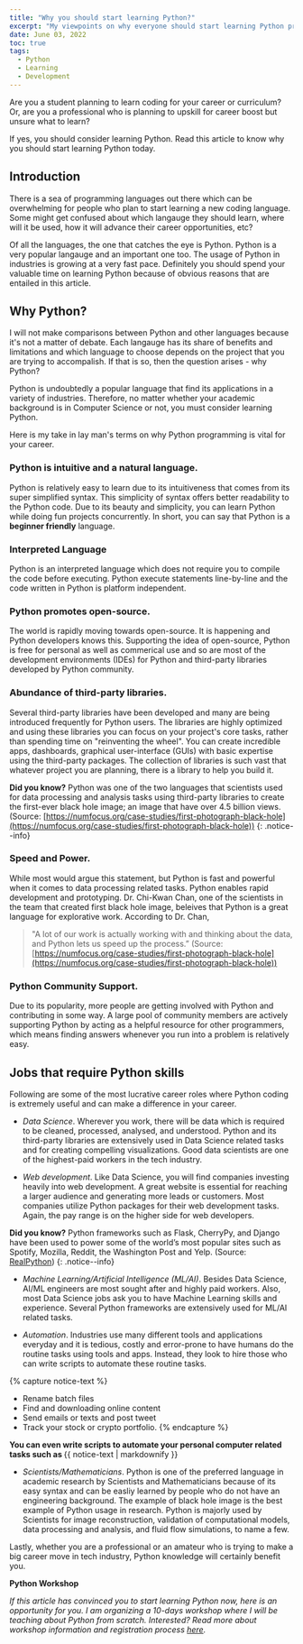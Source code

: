```yaml
---
title: "Why you should start learning Python?"
excerpt: "My viewpoints on why everyone should start learning Python programming now."
date: June 03, 2022
toc: true
tags:
  - Python
  - Learning
  - Development
---
```


Are you a student planning to learn coding for your career or curriculum? Or, are you a professional who is planning to upskill for career boost but unsure what to learn?

If yes, you should consider learning Python. Read this article to know why you should start learning Python today.

## Introduction

There is a sea of programming languages out there which can be overwhelming for people who plan to start learning a new coding language. Some might get confused about which langauge they should learn, where will it be used, how it will advance their career opportunities, etc?

Of all the languages, the one that catches the eye is Python. Python is a very popular langauge and an important one too. The usage of Python in industries is growing at a very fast pace. Definitely you should spend your valuable time on learning Python because of obvious reasons that are entailed in this article. 

## Why Python?

I will not make comparisons between Python and other languages because it's not a matter of debate. Each langauge has its share of benefits and limitations and which language to choose depends on the project that you are trying to accompalish. If that is so, then the question arises - why Python?

Python is undoubtedly a popular language that find its applications in a variety of industries. Therefore, no matter whether your academic background is in Computer Science or not, you must consider learning Python. 

Here is my take in lay man's terms on why Python programming is vital for your career.

### Python is intuitive and a natural language.

Python is relatively easy to learn due to its intuitiveness that comes from its super simplified syntax. This simplicity of syntax offers better readability to the Python code. Due to its beauty and simplicity, you can learn Python while doing fun projects concurrently. In short, you can say that Python is a **beginner friendly** language.  

### Interpreted Language

Python is an interpreted language which does not require you to compile the code before executing. Python execute statements line-by-line and the code written in Python is platform independent.  

### Python promotes open-source.

 The world is rapidly moving towards open-source. It is happening and Python developers knows this. Supporting the idea of open-source, Python is free for personal as well as commerical use and so are most of the development environments (IDEs) for Python and third-party libraries developed by Python community.

### Abundance of third-party libraries.

Several third-party libraries have been developed and many are being introduced frequently for Python users. The libraries are highly optimized and using these libraries you can focus on your project's core tasks, rather than spending time on "reinventing the wheel". You can create incredible apps, dashboards, graphical user-interface (GUIs) with basic expertise using the third-party packages. The collection of libraries is such vast that whatever project you are planning, there is a library to help you build it.

**Did you know?** Python was one of the two languages that scientists used for data processing and analysis tasks using third-party libraries to create the first-ever black hole image; an image that have over 4.5 billion views. (Source: [https://numfocus.org/case-studies/first-photograph-black-hole](https://numfocus.org/case-studies/first-photograph-black-hole))
{: .notice--info}

### Speed and Power.

While most would argue this statement, but Python is fast and powerful when it comes to data processing related tasks. Python enables rapid development and prototyping. Dr. Chi-Kwan Chan, one of the scientists in the team that created first black hole image, beleives that Python is a great language for explorative work. According to Dr. Chan,
> "A lot of our work is actually working with and thinking about the data, and Python lets us speed up the process.”  (Source: [https://numfocus.org/case-studies/first-photograph-black-hole](https://numfocus.org/case-studies/first-photograph-black-hole))  

### Python Community Support.

Due to its popularity, more people are getting involved with Python and contributing in some way. A large pool of community members are actively supporting Python by acting as a helpful resource for other programmers, which means finding answers whenever you run into a problem is relatively easy.

## Jobs that require Python skills

Following are some of the most lucrative career roles where Python coding is extremely useful and can make a difference in your career.

* *Data Science*. Wherever you work, there will be data which is required to be cleaned, processed, analysed, and understood. Python and its third-party libraries are extensively used in Data Science related tasks and for creating compelling visualizations. Good data scientists are one of the highest-paid workers in the tech industry.

* *Web development*. Like Data Science, you will find companies investing heavily into web development. A great website is essential for reaching a larger audience and generating more leads or customers. Most companies utilize Python packages for their web development tasks. Again, the pay range is on the higher side for web developers.

**Did you know?** Python frameworks such as Flask, CherryPy, and Django have been used to power some of the world’s most popular sites such as Spotify, Mozilla, Reddit, the Washington Post and Yelp. (Source: [RealPython](https://realpython.com/tutorials/web-dev/#:~:text=One%20area%20where%20Python%20shines,the%20Washington%20Post%20and%20Yelp.))
{: .notice--info}

* *Machine Learning/Artificial Intelligence (ML/AI)*. Besides Data Science, AI/ML engineers are most sought after and highly paid workers. Also, most Data Science jobs ask you to have Machine Learning skills and experience. Several Python frameworks are extensively used for ML/AI related tasks.

* *Automation*. Industries use many different tools and applications everyday and it is tedious, costly and error-prone to have humans do the routine tasks using tools and apps. Instead, they look to hire those who can write scripts to automate these routine tasks.

{% capture notice-text %}

* Rename batch files
* Find and downloading online content
* Send emails or texts and post tweet
* Track your stock or crypto portfolio.
{% endcapture %}

<div class="notice--info">
  <b class="no_toc"> You can even write scripts to automate your personal computer related tasks such as  </b>
  {{ notice-text | markdownify }}
</div>

* *Scientists/Mathematicians*. Python is one of the preferred language in academic research by Scientists and Mathematicians because of its easy syntax and can be easliy learned by people who do not have an engineering background. The example of black hole image is the best example of Python usage in research. Python is majorly used by Scientists for image reconstruction, validation of computational models, data processing and analysis, and fluid flow simulations, to name a few.

Lastly, whether you are a professional or an amateur who is trying to make a big career move in tech industry, Python knowledge will certainly benefit you.

**Python Workshop**

*If this article has convinced you to start learning Python now, here is an opportunity for you. I am organizing a 10-days workshop where I will be teaching about Python from scratch. Interested? Read more about workshop information and registration process [here](https://rzp.io/l/python101workshops).*